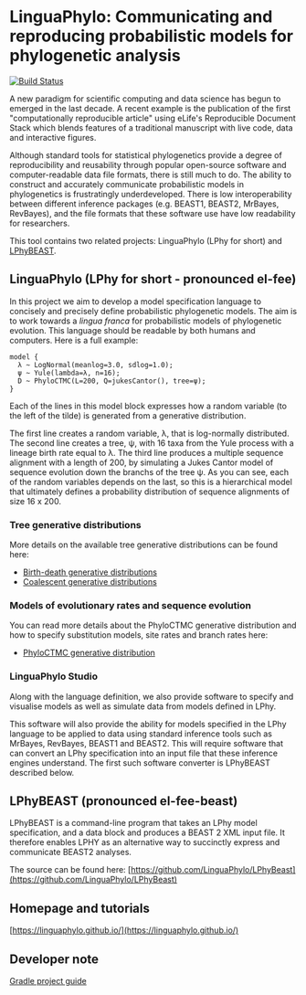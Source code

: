# LinguaPhylo: Communicating and reproducing probabilistic models for phylogenetic analysis

[![Build Status](https://github.com/LinguaPhylo/linguaPhylo/workflows/Lphy%20tests/badge.svg)](https://github.com/LinguaPhylo/linguaPhylo/actions?query=workflow%3A%22Lphy+tests%22)

A new paradigm for scientific computing and data science has begun to emerged in the last decade. A recent example is the publication of the first "computationally reproducible article" using eLife's Reproducible Document Stack which blends features of a traditional manuscript with live code, data and interactive figures.

Although standard tools for statistical phylogenetics provide a degree of reproducibility and reusability through popular open-source software and computer-readable data file formats, there is still much to do. The ability to construct and accurately communicate probabilistic models in phylogenetics is frustratingly underdeveloped. There is low interoperability between different inference packages (e.g. BEAST1, BEAST2, MrBayes, RevBayes), and the file formats that these software use have low readability for researchers.

This tool contains two related projects: LinguaPhylo (LPhy for short) and [LPhyBEAST](https://github.com/LinguaPhylo/LPhyBeast).

## LinguaPhylo (LPhy for short - pronounced el-fee)

In this project we aim to develop a model specification language to concisely and precisely define probabilistic phylogenetic models. The aim is to work towards a _lingua franca_ for probabilistic models of phylogenetic evolution. This language should be readable by both humans and computers. Here is a full example:

```
model {
  λ ~ LogNormal(meanlog=3.0, sdlog=1.0);
  ψ ~ Yule(lambda=λ, n=16);
  D ~ PhyloCTMC(L=200, Q=jukesCantor(), tree=ψ);
}
```

Each of the lines in this  model block expresses how a random variable (to the left of the tilde) is generated from a generative distribution.

The first line creates a random variable, λ, that is log-normally distributed. The second line creates a tree, ψ, with 16 taxa from the Yule process with a lineage birth rate equal to λ. The third line produces a multiple sequence alignment with a length of 200, by simulating a Jukes Cantor model of sequence evolution down the branchs of the tree ψ. As you can see, each of the random variables depends on the last, so this is a hierarchical model that ultimately defines a probability distribution of sequence alignments of size 16 x 200.

### Tree generative distributions

More details on the available tree generative distributions can be found here: 

* [Birth-death generative distributions](lphy/doc/lphy/evolution/birthdeath.md)
* [Coalescent generative distributions](lphy/doc/lphy/evolution/coalescent.md)

### Models of evolutionary rates and sequence evolution

You can read more details about the PhyloCTMC generative distribution and how to specify substitution models, 
site rates and branch rates here:

* [PhyloCTMC generative distribution](lphy/doc/lphy/evolution/likelihood.md)

### LinguaPhylo Studio

Along with the language definition, we also provide software to specify and visualise models as well as simulate data from models defined in LPhy. 

This software will also provide the ability for models specified in the LPhy language to be applied to data using standard inference tools such as MrBayes, RevBayes, BEAST1 and BEAST2. This will require software that can convert an LPhy specification into an input file that these inference engines understand. The first such software converter is LPhyBEAST described below.

## LPhyBEAST (pronounced el-fee-beast)

LPhyBEAST is a command-line program that takes an LPhy model specification, and a data block and produces a BEAST 2 XML input file.
It therefore enables LPHY as an alternative way to succinctly express and communicate BEAST2 analyses.

The source can be found here: [https://github.com/LinguaPhylo/LPhyBeast](https://github.com/LinguaPhylo/LPhyBeast)

## Homepage and tutorials

[https://linguaphylo.github.io/](https://linguaphylo.github.io/)

## Developer note

[Gradle project guide](DEV_NOTE.md)
